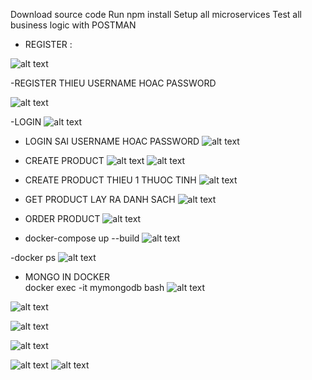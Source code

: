 Download source code
Run npm install
Setup all microservices
Test all business logic with POSTMAN

- REGISTER : 

![alt text](Public/img1.jpg)

-REGISTER THIEU USERNAME HOAC PASSWORD 

![alt text](Public/img3.PNG)

-LOGIN 
![alt text](Public/img5.PNG)

- LOGIN SAI USERNAME HOAC PASSWORD 
![alt text](Public/img6.PNG)

- CREATE PRODUCT 
![alt text](Public/img7.PNG)
![alt text](Public/img8.PNG)

- CREATE PRODUCT THIEU 1 THUOC TINH 
![alt text](Public/img9.PNG)

- GET PRODUCT LAY RA DANH SACH 
![alt text](Public/img10.PNG)

- ORDER PRODUCT 
![alt text](Public/img12.PNG)

- docker-compose up --build
![alt text](Public/img11.PNG)

-docker ps
![alt text](Public/img13.PNG)


- MONGO IN DOCKER  
docker exec -it mymongodb bash
![alt text](Public/img14.PNG)

![alt text](Public/img15.PNG)

![alt text](Public/img17.PNG)

![alt text](Public/img18.PNG)

![alt text](Public/img19.PNG)
![alt text](Public/img20.PNG)

[def]: Public/img2.PNG
